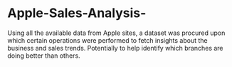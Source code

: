 # Apple-Sales-Analysis-
Using all the available data from Apple sites, a dataset was procured upon which certain operations were performed to fetch insights about the business and sales trends. Potentially to help identify which branches are doing better than others. 
